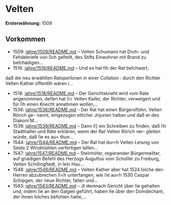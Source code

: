 # Velten

**Ersterwähnung:** 1509

## Vorkommen
- 1509: [jahre/1509/README.md](../jahre/1509/README.md) – Velten Schumann hat Droh- und Fehdebriefe von ſich
geſtellt, des Stifts Einwohner mit Brand zu beſchädigen...
- 1516: [jahre/1516/README.md](../jahre/1516/README.md) – Und es hat fih der Rat beſchwert,

daß die neu erwählten Ratsperſonen in einer Collation :
durch den Richter Velten Kather öffentlih wären i...
- 1518: [jahre/1518/README.md](../jahre/1518/README.md) – Der Gerichtskneht wird vom Rate angenommen, deſſen
hat ſi< Velten Kaiſer, der Richter, verweigert und für
ſih einen Knecht annehmen wollen,...
- 1536: [jahre/1536/README.md](../jahre/1536/README.md) – Der Rat hat einen Bürgersfſohn, Velten Rörich ge-
nannt, eingezogen etlicher Jnjurien halber und daß er des
Diakoni M...
- 1539: [jahre/1539/README.md](../jahre/1539/README.md) – Dann iſ} ein Schreiben zu finden, daß ſih Stadthalter
und Räte erklären, wenn der Rat Velten Rörich ver-
gleiten würde, daß ſie es au< thun...
- 1544: [jahre/1544/README.md](../jahre/1544/README.md) – Der Rat hat dur<h Velten Leisnig von Seida 2
Windmühlen verfertigen laſſen...
- 1547: [jahre/1547/README.md](../jahre/1547/README.md) – Steinhöfer, regierender Bürgermeiſter,
auf gnädigen Befehl des Herzogs Auguſtus vom Schoſſer
zu Freiburg, Velten Schillingſtedt, in ſein Hau...
- 1548: [jahre/1548/README.md](../jahre/1548/README.md) – Velten Kather aber hat 1524 ſolche den Herren
abzubrechen ſi<h unterfangen, wie ſie au<h 1530 Caspar
Schipgen, der neue Richter, fallen und...
- 1583: [jahre/1583/README.md](../jahre/1583/README.md) – Jt demnach
Gericht über ſie gehalten und, indem ſie an den Galgen
geführt, haben ſie über den Domdechant, der ihnen ſolches
befohlen hatte,...
